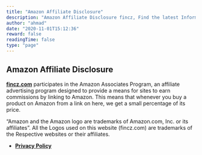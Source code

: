 ```yaml
---
title: "Amazon Affiliate Disclosure"
description: "Amazon Affiliate Disclosure fincz, Find the latest Information’s on Money Management, Retirement Planning, Tax-Saving and much more. Our Information is Highly confident and suggested Lifestyle Resources on the Internet."
author: "ahmad"
date: "2020-11-01T15:12:36"
reward: false
readingTime: false
type: "page"
---
```


Amazon Affiliate Disclosure
---------------------------

**[fincz.com](https://www.fincz.com/)** participates in the Amazon Associates Program, an affiliate advertising program designed to provide a means for sites to earn commissions by linking to Amazon. This means that whenever you buy a product on Amazon from a link on here, we get a small percentage of its price.

“Amazon and the Amazon logo are trademarks of Amazon.com, Inc. or its affiliates”. All the Logos used on this website (fincz.com) are trademarks of the Respective websites or their affiliates.

*   **[Privacy Policy](https://www.fincz.com/privacy-policy)**
